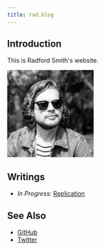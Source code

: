 ```yaml
---
title: rad.blog
---
```


## Introduction

This is Radford Smith's website.

<img src="pic.jpg" width="200">

## Writings

- <em>In Progress:</em> [Replication](https://rad.blog/replication)

## See Also

- [GitHub](https://github.com/rads)
- [Twitter](https://twitter.com/radfordsmith)
